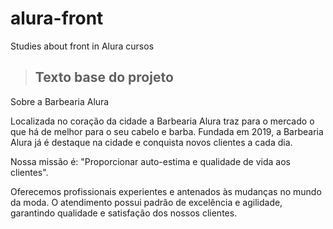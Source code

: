 # alura-front
Studies about front in Alura cursos


>## Texto base do projeto
Sobre a Barbearia Alura

Localizada no coração da cidade a Barbearia Alura traz para o mercado o que há de melhor para o seu cabelo e barba. Fundada em 2019, a Barbearia Alura já é destaque na cidade e conquista novos clientes a cada dia.

Nossa missão é: "Proporcionar auto-estima e qualidade de vida aos clientes".

Oferecemos profissionais experientes e antenados às mudanças no mundo da moda. O atendimento possui padrão de excelência e agilidade, garantindo qualidade e satisfação dos nossos clientes.

